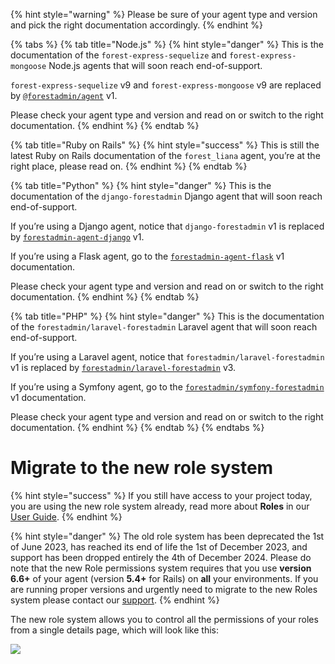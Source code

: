 {% hint style="warning" %}
Please be sure of your agent type and version and pick the right documentation accordingly.
{% endhint %}

{% tabs %}
{% tab title="Node.js" %}
{% hint style="danger" %}
This is the documentation of the `forest-express-sequelize` and `forest-express-mongoose` Node.js agents that will soon reach end-of-support.

`forest-express-sequelize` v9 and `forest-express-mongoose` v9 are replaced by [`@forestadmin/agent`](https://docs.forestadmin.com/developer-guide-agents-nodejs/) v1.

Please check your agent type and version and read on or switch to the right documentation.
{% endhint %}
{% endtab %}

{% tab title="Ruby on Rails" %}
{% hint style="success" %}
This is still the latest Ruby on Rails documentation of the `forest_liana` agent, you’re at the right place, please read on.
{% endhint %}
{% endtab %}

{% tab title="Python" %}
{% hint style="danger" %}
This is the documentation of the `django-forestadmin` Django agent that will soon reach end-of-support.

If you’re using a Django agent, notice that `django-forestadmin` v1 is replaced by [`forestadmin-agent-django`](https://docs.forestadmin.com/developer-guide-agents-python) v1.

If you’re using a Flask agent, go to the [`forestadmin-agent-flask`](https://docs.forestadmin.com/developer-guide-agents-python) v1 documentation.

Please check your agent type and version and read on or switch to the right documentation.
{% endhint %}
{% endtab %}

{% tab title="PHP" %}
{% hint style="danger" %}
This is the documentation of the `forestadmin/laravel-forestadmin` Laravel agent that will soon reach end-of-support.

If you’re using a Laravel agent, notice that `forestadmin/laravel-forestadmin` v1 is replaced by [`forestadmin/laravel-forestadmin`](https://docs.forestadmin.com/developer-guide-agents-php) v3.

If you’re using a Symfony agent, go to the [`forestadmin/symfony-forestadmin`](https://docs.forestadmin.com/developer-guide-agents-php) v1 documentation.

Please check your agent type and version and read on or switch to the right documentation.
{% endhint %}
{% endtab %}
{% endtabs %}

# Migrate to the new role system
{% hint style="success" %}
If you still have access to your project today, you are using the new role system already, read more about **Roles** in our [User Guide](https://docs.forestadmin.com/user-guide/project-settings/teams-and-users/manage-roles).
{% endhint %}

{% hint style="danger" %}
The old role system has been deprecated the 1st of June 2023, has reached its end of life the 1st of December 2023, and support has been dropped entirely the 4th of December 2024. Please do note that the new Role permissions system requires that you use **version 6.6+** of your agent (version **5.4+** for Rails) on **all** your environments. If you are running proper versions and urgently need to migrate to the new Roles system please contact our [support](mailto:support@forestadmin.com).
{% endhint %}

The new role system allows you to control all the permissions of your roles from a single details page, which will look like this:‌

![](https://gblobscdn.gitbook.com/assets%2F-LR7SWfEwsNtj_ZiSkSA%2F-MNNSk_u0UnHADDKehQM%2F-MNNThkOzU_zJCmNa0X0%2Fimage.png?alt=media&token=85dfb86d-5bb4-4b55-b866-6429e7111fad)
